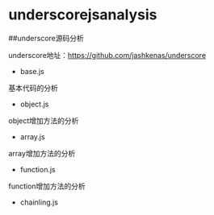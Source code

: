 underscorejsanalysis
====================

##underscore源码分析

underscore地址：https://github.com/jashkenas/underscore

* base.js 

基本代码的分析

* object.js

object增加方法的分析

* array.js

array增加方法的分析

* function.js

function增加方法的分析

* chainling.js




